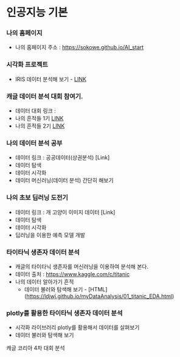 # 인공지능 기본

### 나의 홈페이지
  * 나의 홈페이지 주소 : https://sokowe.github.io/AI_start

### 시각화 프로젝트 
  * IRIS 데이터 분석해 보기 - [LINK](https://sokowe.github.io/AI_start/FirstStep_DataVis01.html)

### 캐글 데이터 분석 대회 참여기.
  * 데이터 대회 링크 :
  * 나의 흔적들 1기 [LINK](https://ldjwj.github.io/myDataAnalysis/01_titanic_EDA.html)
  * 나의 흔적들 2기 [LINK](https://ldjwj.github.io/myDataAnalysis/01_titanic_EDA.html)
  
### 나의 데이터 분석 공부
  * 데이터 링크 : 공공데이터(상권분석) [Link]
  * 데이터 탐색 
  * 데이터 시각화
  * 데이터 머신러닝(데이터 분석) 간단히 해보기

### 나의 초보 딥러닝 도전기
  * 데이터 링크 : 개 고양이 이미지 데이터 [Link]
  * 데이터 탐색 
  * 데이터 시각화 
  * 딥러닝을 이용한 예측 모델 개발

### 타이타닉 생존자 데이터 분석
  * 캐글의 타이타닉 생존자를 머신러닝을 이용하여 분석해 본다.
  * 데이터 출처 : https://www.kaggle.com/c/titanic
  * 나의 데이터 알아가기 흔적 
     * 데이터 불러와 탐색해 보기 - [HTML] (https://ldjwj.github.io/myDataAnalysis/01_titanic_EDA.html)
     
### plotly를 활용한 타이타닉 생존자 데이터 분석
  * 시각화 라이브러리 plotly를 활용해서 데이터를 살펴보기
  * 데이터 불러와 탐색해 보기
  
캐글  코리아 4차 대회 분석
